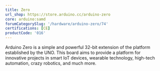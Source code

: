 ```yaml
---
title: Zero
url_shop: https://store.arduino.cc/arduino-zero
core: arduino:samd
forumCategorySlug: '/hardware/arduino-zero/74'
certifications: [CE]
productCode: '016'
---
```


Arduino Zero is a simple and powerful 32-bit extension of the platform established by the UNO. This board aims to provide a platform for innovative projects in smart IoT devices, wearable technology, high-tech automation, crazy robotics, and much more.